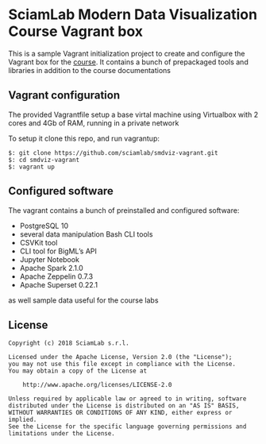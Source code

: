 # SciamLab Modern Data Visualization Course Vagrant box

This is a sample Vagrant initialization project to create and configure the Vagrant box for the [course](https://www.sciamlab.com/data/sciamlab_modern_data_visualization.pdf).
It contains a bunch of prepackaged tools and libraries in addition to the course documentations

## Vagrant configuration
The provided Vagrantfile setup a base virtal machine using Virtualbox with 2 cores and 4Gb of RAM, running in a private network

To setup it clone this repo, and run vagrantup:

```shell
$: git clone https://github.com/sciamlab/smdviz-vagrant.git 
$: cd smdviz-vagrant
$: vagrant up 
```

## Configured software
The vagrant contains a bunch of preinstalled and configured software:

* PostgreSQL 10
* several data manipulation Bash CLI tools
* CSVKit tool
* CLI tool for BigML’s API
* Jupyter Notebook
* Apache Spark 2.1.0
* Apache Zeppelin 0.7.3
* Apache Superset 0.22.1

as well sample data useful for the course labs


## License
```
Copyright (c) 2018 SciamLab s.r.l.

Licensed under the Apache License, Version 2.0 (the "License");
you may not use this file except in compliance with the License.
You may obtain a copy of the License at

	http://www.apache.org/licenses/LICENSE-2.0

Unless required by applicable law or agreed to in writing, software
distributed under the License is distributed on an "AS IS" BASIS,
WITHOUT WARRANTIES OR CONDITIONS OF ANY KIND, either express or implied.
See the License for the specific language governing permissions and
limitations under the License.
```
